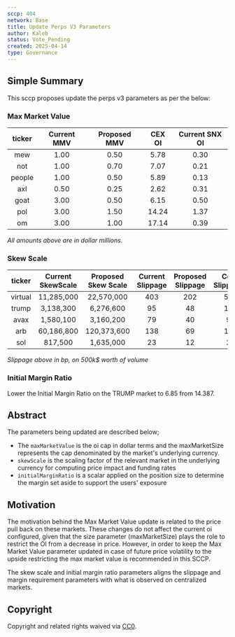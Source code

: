 ```yaml
---
sccp: 404
network: Base
title: Update Perps V3 Parameters
author: Kaleb
status: Vote_Pending
created: 2025-04-14
type: Governance
---
```


## Simple Summary

This sccp proposes update the perps v3 parameters as per the below:

### Max Market Value

| **ticker** | **Current MMV** | **Proposed MMV** | **CEX OI** | **Current SNX OI** |
|:----------:|:---------------:|:----------------:|:-------:|:----------------:|
|     mew    |       1.00      |       0.50       |   5.78  |       0.30       |
|     not    |       1.00      |       0.70       |   7.07  |       0.21       |
|   people   |       1.00      |       0.50       |   5.89  |       0.13       |
|     axl    |       0.50      |       0.25       |   2.62  |       0.31       |
|    goat    |       3.00      |       0.50       |   6.15  |       0.50       |
|     pol    |       3.00      |       1.50       |  14.24  |       1.37       |
|     om     |       3.00      |       1.00       |  17.14  |       0.39       |

*All amounts above are in dollar millions.*

### Skew Scale 

| **ticker** | **Current SkewScale** | **Proposed Skew Scale** | **Current Slippage** | **Proposed Slippage** | **Cex Slippage** |
|:----------:|:---------------------:|:-----------------------:|:--------------------:|:---------------------:|:----------------:|
|   virtual  |       11,285,000      |        22,570,000       |          403         |          202          |        54        |
|    trump   |       3,138,300       |        6,276,600        |          95          |           48          |        11        |
|    avax    |       1,580,100       |        3,160,200        |          79          |           40          |         9        |
|     arb    |       60,186,800      |       120,373,600       |          138         |           69          |        16        |
|     sol    |        817,500        |        1,635,000        |          23          |           12          |         2        |


*Slippage above in bp, on 500k$ worth of volume*

### Initial Margin Ratio

Lower the Initial Margin Ratio on the TRUMP market to 6.85 from 14.387.

## Abstract

The parameters being updated are described below;
 - The `maxMarketValue` is the oi cap in dollar terms and the maxMarketSize represents the cap denominated by the market's underlying currency.
 - `skewScale` is the scaling factor of the relevant market in the underlying currency for computing price impact and funding rates
 - `initialMarginRatio` is a scalar applied on the position size to determine the margin set aside to support the users' exposure


## Motivation

The motivation behind the Max Market Value update is related to the price pull back on these markets. These changes do not affect the current oi configured, given that the size parameter (maxMarketSize) plays the role to restrict the OI from a decrease in price. However,  in order to keep the Max Market Value parameter updated in case of future price volatility to the upside restricting the max market value is recommended in this SCCP.

The skew scale and initial margin ratio parameters aligns the slippage and margin requirement parameters with what is observed on centralized markets.

## Copyright

Copyright and related rights waived via [CC0](https://creativecommons.org/publicdomain/zero/1.0/).
